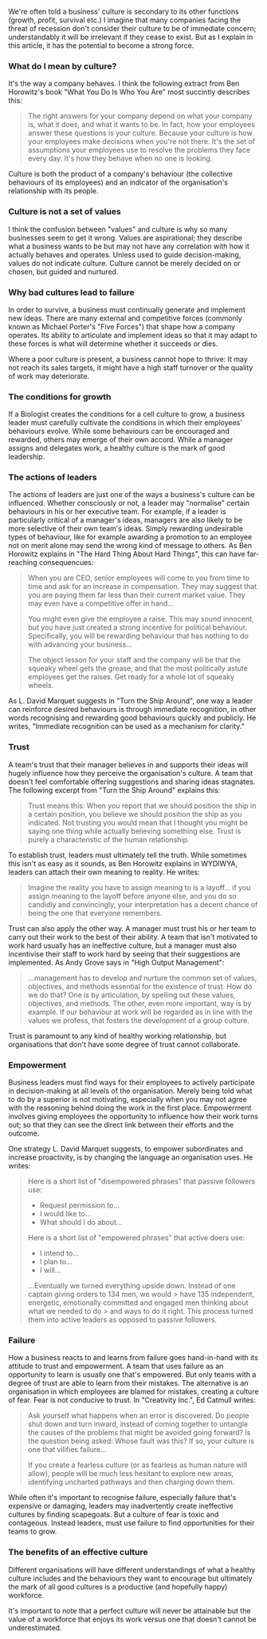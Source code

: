 We're often told a business' culture is secondary to its other functions (growth, profit, survival etc.) I imagine that many companies facing the threat of recession don't consider their culture to be of immediate concern; understandably it will be irrelevant if they cease to exist. But as I explain in this article, it has the potential to become a strong force.

### What do I mean by culture?

It's the way a company behaves. I think the following extract from Ben Horowitz's book "What You Do Is Who You Are" most succintly describes this:

> The right answers for your company depend on what your company is, what it does, and what it wants to be. In fact, how your employees answer these questions is your culture. Because your culture is how your employees make decisions when you're not there. It's the set of assumptions your employees use to resolve the problems they face every day. It's how they behave when no one is looking.

Culture is both the product of a company's behaviour (the collective behaviours of its employees) and an indicator of the organisation's relationship with its people.

### Culture is not a set of values

I think the confusion between "values" and culture is why so many businesses seem to get it wrong. Values are aspirational; they describe what a business wants to be but may not have any correlation with how it actually behaves and operates. Unless used to guide decision-making, values do not indicate culture. Culture cannot be merely decided on or chosen, but guided and nurtured.

### Why bad cultures lead to failure

In order to survive, a business must continually generate and implement new ideas. There are many external and competitive forces (commonly known as Michael Porter's "Five Forces") that shape how a company operates. Its ability to articulate and implement ideas so that it may adapt to these forces is what will determine whether it succeeds or dies.

Where a poor culture is present, a business cannot hope to thrive: It may not reach its sales targets, it might have a high staff turnover or the quality of work may deteriorate.

### The conditions for growth

If a Biologist creates the conditions for a cell culture to grow, a business leader must carefully cultivate the conditions in which their employees' behaviours evolve. While some behaviours can be encouraged and rewarded, others may emerge of their own accord. While a manager assigns and delegates work, a healthy culture is the mark of good leadership.

### The actions of leaders

The actions of leaders are just one of the ways a business's culture can be influenced. Whether consciously or not, a leader may "normalise" certain behaviours in his or her executive team. For example, if a leader is particularly critical of a manager's ideas, managers are also likely to be more selective of their own team's ideas. Simply rewarding undesirable types of behaviour, like for example awarding a promotion to an employee not on merit alone may send the wrong kind of message to others. As Ben Horowitz explains in "The Hard Thing About Hard Things", this can have far-reaching consequencues:

> When you are CEO, senior employees will come to you from time to time and ask for an increase in compensation. They may suggest that you are paying them far less than their current market value. They may even have a competitive offer in hand...
> 
> You might even give the employee a raise. This may sound innocent, but you have just created a strong incentive for political behaviour. Specifically, you will be rewarding behaviour that has nothing to do with advancing your business...
> 
> The object lesson for your staff and the company will be that the squeaky wheel gets the grease, and that the most politically astute employees get the raises. Get ready for a whole lot of squeaky wheels.

As L. David Marquet suggests in "Turn the Ship Around", one way a leader can reinforce desired behaviours is through immediate recognition, in other words recognising and rewarding good behaviours quickly and publicly. He writes, "Immediate recognition can be used as a mechanism for clarity."

### Trust

A team's trust that their manager believes in and supports their ideas will hugely influence how they perceive the organisation's culture. A team that doesn't feel comfortable offering suggestions and sharing ideas stagnates. The following excerpt from "Turn the Ship Around" explains this:

> Trust means this: When you report that we should position the ship in a certain position, you believe we should position the ship as you indicated. Not trusting you would mean that I thought you might be saying one thing while actually believing something else. Trust is purely a characteristic of the human relationship.

To establish trust, leaders must ultimately tell the truth. While sometimes this isn't as easy as it sounds, as Ben Horowitz explains in WYDIWYA, leaders can attach their own meaning to reality. He writes:

> Imagine the reality you have to assign meaning to is a layoff... if you assign meaning to the layoff before anyone else, and you do so candidly and convincingly, your interpretation has a decent chance of being the one that everyone remembers.

Trust can also apply the other way. A manager must trust his or her team to carry out their work to the best of their ability. A team that isn't motivated to work hard usually has an ineffective culture, but a manager must also incentivise their staff to work hard by seeing that their suggestions are implemented. As Andy Grove says in "High Output Management":

> ...management has to develop and nurture the common set of values, objectives, and methods essential for the existence of trust. How do we do that? One is by articulation, by spelling out these values, objectives, and methods. The other, even more important, way is by example. If our behaviour at work will be regarded as in line with the values we profess, that fosters the development of a group culture.

Trust is paramount to any kind of healthy working relationship, but organisations that don't have some degree of trust cannot collaborate.

### Empowerment

Business leaders must find ways for their employees to actively participate in decision-making at all levels of the organisation. Merely being told what to do by a superior is not motivating, especially when you may not agree with the reasoning behind doing the work in the first place. Empowerment involves giving employees the opportunity to influence how their work turns out; so that they can see the direct link between their efforts and the outcome.

One strategy L. David Marquet suggests, to empower subordinates and increase proactivity, is by changing the language an organisation uses. He writes:

> Here is a short list of "disempowered phrases" that passive followers use:
> - Request permission to...
> - I would like to...
> - What should I do about...
> 
> Here is a short list of "empowered phrases" that active doers use:
> - I intend to...
> - I plan to...
> - I will...
> 
> ...Eventually we turned everything upside down. Instead of one captain giving orders to 134 men, we would > have 135 independent, energetic, emotionally committed and engaged men thinking about what we needed to do > and ways to do it right. This process turned them into active leaders as opposed to passive followers.

### Failure

How a business reacts to and learns from failure goes hand-in-hand with its attitude to trust and empowerment. A team that uses failure as an opportunity to learn is usually one that's empowered. But only teams with a degree of trust are able to learn from their mistakes. The alternative is an organisation in which employees are blamed for mistakes, creating a culture of fear. Fear is not conducive to trust. In "Creativity Inc.", Ed Catmull writes:

> Ask yourself what happens when an error is discovered. Do people shut down and turn inward, instead of coming together to untangle the causes of the problems that might be avoided going forward? Is the question being asked: Whose fault was this? If so, your culture is one that vilifies failure...
> 
> If you create a fearless culture (or as fearless as human nature will allow), people will be much less hesitant to explore new areas, identifying uncharted pathways and then charging down them.

While often it's important to recognise failure, especially failure that's expensive or damaging, leaders may inadvertently create ineffective cultures by finding scapegoats. But a culture of fear is toxic and contageous. Instead leaders, must use failure to find opportunities for their teams to grow.

### The benefits of an effective culture

Different organisations will have different understandings of what a healthy culture includes and the behaviours they want to encourage but ultimately the mark of all good cultures is a productive (and hopefully happy) workforce.

It's important to note that a perfect culture will never be attainable but the value of a workforce that enjoys its work versus one that doesn't cannot be underestimated.